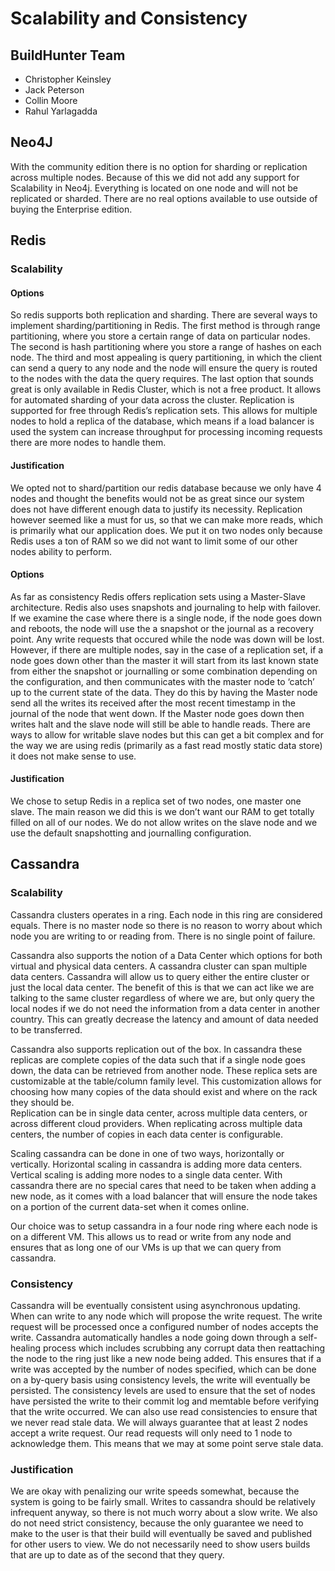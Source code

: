 # Scalability and Consistency
## BuildHunter Team
- Christopher Keinsley
- Jack Peterson
- Collin Moore
- Rahul Yarlagadda

## Neo4J

With the community edition there is no option for sharding or replication across multiple nodes. Because of this we did not add any support for Scalability in Neo4j. Everything is located on one node and will not be replicated or sharded. There are no real options available to use outside of buying the Enterprise edition. 

## Redis

### Scalability

#### Options

So redis supports both replication and sharding. There are several ways to implement sharding/partitioning in Redis. The first method is through range partitioning, where you store a certain range of data on particular nodes. The second is hash partitioning where you store a range of hashes on each node. The third and most appealing is query partitioning, in which the client can send a query to any node and the node will ensure the query is routed to the nodes with the data the query requires. The last option that sounds great is only available in Redis Cluster, which is not a free product. It allows for automated sharding of your data across the cluster. Replication is supported for free through Redis’s replication sets. This allows for multiple nodes to hold a replica of the database, which means if a load balancer is used the system can increase throughput for processing incoming requests there are more nodes to handle them.

#### Justification

We opted not to shard/partition our redis database because we only have 4 nodes and thought the benefits would not be as great since our system does not have different enough data to justify its necessity. Replication however seemed like a must for us, so that we can make more reads, which is primarily what our application does. We put it on two nodes only because Redis uses a ton of RAM so we did not want to limit some of our other nodes ability to perform.

#### Options

As far as consistency Redis offers replication sets using a Master-Slave architecture. Redis also uses snapshots and journaling to help with failover. If we examine the case where there is a single node, if the node goes down and reboots, the node will use the a snapshot or the journal as a recovery point. Any write requests that occured while the node was down will be lost. However, if there are multiple nodes, say in the case of a replication set, if a node goes down other than the master it will start from its last known state from either the snapshot or journalling or some combination depending on the configuration, and then communicates with the master node to ‘catch’ up to the current state of the data. They do this by having the Master node send all the writes its received after the most recent timestamp in the journal of the node that went down. If the Master node goes down then writes halt and the slave node will still be able to handle reads. There are ways to allow for writable slave nodes but this can get a bit complex and for the way we are using redis (primarily as a fast read mostly static data store) it does not make sense to use.

#### Justification

We chose to setup Redis in a replica set of two nodes, one master one slave. The main reason we did this is we don’t want our RAM to get totally filled on all of our nodes. We do not allow writes on the slave node and we use the default snapshotting and journalling configuration.

## Cassandra

### Scalability

Cassandra clusters operates in a ring. Each node in this ring are considered equals. There is no master node so there is no reason to worry about which node you are writing to or reading from. There is no single point of failure.  

Cassandra also supports the notion of a Data Center which options for both virtual and physical data centers. A cassandra cluster can span multiple data centers. Cassandra will allow us to query either the entire cluster or just the local data center. The benefit of this is that we can act like we are talking to the same cluster regardless of where we are, but only query the local nodes if we do not need the information from a data center in another country. This can greatly decrease the latency and amount of data needed to be transferred.  

Cassandra also supports replication out of the box. In cassandra these replicas are complete copies of the data such that if a single node goes down, the data can be retrieved from another node. These replica sets are customizable at the table/column family level. This customization allows for choosing how many copies of the data should exist and where on the rack they should be.  
Replication can be in single data center, across multiple data centers, or across different cloud providers. When replicating across multiple data centers, the number of copies in each data center is configurable.  

Scaling cassandra can be done in one of two ways, horizontally or vertically. Horizontal scaling in cassandra is adding more data centers. Vertical scaling is adding more nodes to a single data center. With cassandra there are no special cares that need to be taken when adding a new node, as it comes with a load balancer that will ensure the node takes on a portion of the current data-set when it comes online.  

Our choice was to setup cassandra in a four node ring where each node is on a different VM. This allows us to read or write from any node and ensures that as long one of our VMs is up that we can query from cassandra.  

### Consistency

Cassandra will be eventually consistent using asynchronous updating. When can write to any node which will propose the write request. The write request will be processed once a configured number of nodes accepts the write. Cassandra automatically handles a node going down through a self-healing process which includes scrubbing any corrupt data then reattaching the node to the ring just like a new node being added. This ensures that if a write was accepted by the number of nodes specified, which can be done on a by-query basis using consistency levels, the write will eventually be persisted. The consistency levels are used to ensure that the set of nodes have persisted the write to their commit log and memtable before verifying that the write occurred. We can also use read consistencies to ensure that we never read stale data. We will always guarantee that at least 2 nodes accept a write request. Our read requests will only need to 1 node to acknowledge them. This means that we may at some point serve stale data.


### Justification

We are okay with penalizing our write speeds somewhat, because the system is going to be fairly small. Writes to cassandra should be relatively infrequent anyway, so there is not much worry about a slow write. We also do not need strict consistency, because the only guarantee we need to make to the user is that their build will eventually be saved and published for other users to view. We do not necessarily need to show users builds that are up to date as of the second that they query. 